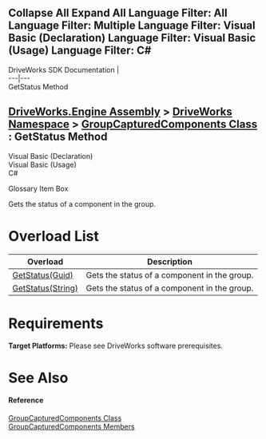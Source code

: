 Collapse All Expand All Language Filter: All  Language Filter: Multiple  Language Filter: Visual Basic (Declaration) Language Filter: Visual Basic (Usage) Language Filter: C#  
---  
DriveWorks SDK Documentation  |   
---|---  
GetStatus Method   
  
[DriveWorks.Engine Assembly](topic2156.md) > [DriveWorks Namespace](topic2159.md) > [GroupCapturedComponents Class](topic3022.md) : GetStatus Method  
---  
  
Visual Basic (Declaration)    
Visual Basic (Usage)    
C# 

Glossary Item Box

Gets the status of a component in the group. 

# Overload List

Overload| Description  
---|---  
[GetStatus(Guid)](topic3044.md)| Gets the status of a component in the group.   
[GetStatus(String)](topic3045.md)| Gets the status of a component in the group.   
  
# Requirements

**Target Platforms:** Please see DriveWorks software prerequisites.

# See Also

#### Reference

[GroupCapturedComponents Class](topic3022.md)   
[GroupCapturedComponents Members](topic3023.md)


